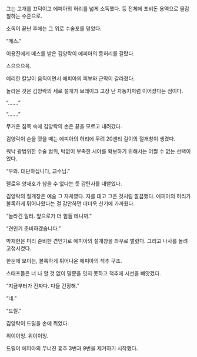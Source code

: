 그는 고개를 끄덕이고 에피아의 허리를 넓게 소독했다. 등 전체에 포비돈 용액으로 물감칠하는 수준으로.

소독이 끝난 후에는 그 위로 수술포를 덮었다.

“메스.”

이용진에게 메스를 받은 김양락이 에피아의 등허리를 갈랐다.

스으으으윽.

예리한 칼날이 움직이면서 에피아의 피부와 근막이 갈라졌다.

놀라운 것은 김양락의 세로 절개가 브레이크 고장 난 자동차처럼 이어졌다는 점이다.

“…….”

“…….”

무거운 침묵 속에 김양락의 손은 끝을 모르고 내려갔다.

김양락이 손을 뗐을 때는 에피아의 허리에 무려 20센티 길이의 절개창이 생겼다.

워낙 광범위한 수술 범위, 턱없이 부족한 시야를 확보하기 위해서는 어쩔 수 없는 선택이었다.

“우와. 대단하십니다, 교수님.”

펠로우 양재호가 참을 수 없다는 듯 감탄사를 내뱉었다.

김양락의 절개창은 예술 그 자체였다. 자를 대고 그은 것처럼 깔끔했다. 에피아의 허리가 볼록하게 튀어나왔다는 걸 감안하면 더더욱 신기에 가까웠다.

“놀라긴 일러. 앞으로가 더 힘들 테니까.”

“견인기 준비하겠습니다.”

박재현은 미리 준비한 견인기로 에피아의 절개창을 좌우로 벌렸다. 그리고 나사를 돌려 고정시켰다.

한눈에 보이는, 볼록하게 튀어나온 에피아의 척추 구조.

스태프들은 너 나 할 것 없이 말문을 잇지 못하고 척추에 시선을 빼앗겼다.

“지금부터가 진짜다. 다들 긴장해.”

“네.”

“드릴.”

김양락이 드릴을 손에 쥐었다.

위이이잉. 위이이잉.

드릴이 에피아의 무너진 흉추 3번과 9번을 제거하기 시작했다.